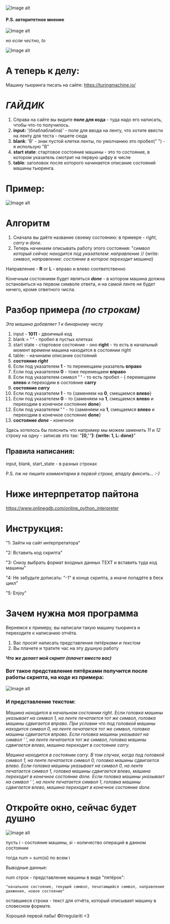 ![Image alt](https://github.com/Irregulariti/help_me_please_laba1/raw/master/forreadme/first.jpg)  

#### P.S. авторитетное мнение
![Image alt](https://github.com/Irregulariti/help_me_please_laba1/raw/master/forreadme/vsem_pohuy.png)

*но если честно, to*  

![Image alt](https://github.com/Irregulariti/help_me_please_laba1/raw/master/forreadme/absolute.png)  

# А теперь к делу: 

Машину тьюринга писать на сайте: https://turingmachine.io/


# ***ГАЙДИК***

1. Справа на сайте вы видите **поле для кода** - туда надо его написать, чтобы что-то получилось.
2. **input:** '(блаблаблабла)' - поле для ввода на ленту, что хотите ввести на ленту для теста - пишете сюда
3. **blank**: 'B' - знак пустой клетки ленты, по умолчанию это пробел(" ") - я использую "B"
4. **start state**: стартовое состояние машины - это то состояние, в котором указатель смотрит на первую цифру в числе
5. **table**: заголовок после которого начинается описание состояний машины тьюринга.

# Пример:
![Image alt](https://github.com/Irregulariti/help_me_please_laba1/raw/master/forreadme/example.png)  
# Алгоритм 

1. Сначала вы даёте название своему состоянию: в примере - *right*, *carry* и *done*.
2. Теперь начинаем описывать работу этого состояния:
   "*символ который сейчас находится под указателем*: *направление* // {write: *символ*, *направление*: *состояние в которое переходит машина*}

Направление - **R** or **L** - вправо и влево соответственно

Конечным состоянием будет являться ***done*** - в котором машина должна остановиться на первом символе ответа, и на самой ленте не будет ничего, кроме ответного числа.  


# Разбор примера *(по строкам)*
*Эта машина добавляет 1 к бинарному числу*
1.  input - **1011** - двоичный код
2.  blank = **' '** - пробел в пустых клетках
3.  start state - стартовое состояние - оно **right** - то есть в начальный момент времени машина находится в состоянии right
4.  table: - начинаем описание состояний
5.  **состояние ***right*****
6.  Если под указателем **1** - то перемещаем указатель **вправо**
7.  Если под указателем **0** - тоже перемещаем **вправо**
8.  Если под указателем символ **' '** - то есть пробел - { перемещаем **влево** и переходим в состояние **carry**
9.  **состояние *carry***
10. Если под указателем **1** - то {заменяем на **0**, смещаемся **влево**}
11. Если под указателем **0** - то {заменяем на **1**, смещаемся **влево** и переходим в конечное состояние **done**}
12. Если под указателем **' '** - то {заменяем на **1**, смещаемся **влево** и переходим в конечное состояние **done**}
13. **состояние *done*** - конечное

Здесь хотелось бы пояснить что например мы можем заменить *11* и *12* строку на одну - записав это так:
  "**[0,' ']: {write: 1, L: done}**"


## Правила написания:
input, blank, start_state - в разных строках  

P.S. *пж не пишите комментарии в первой строке, впадлу фиксить... :-)*

# Ниже интерпретатор пайтона

https://www.onlinegdb.com/online_python_interpreter

# Инструкция:  

"1: Зайти на сайт интерпретатора" 

"2: Вставить код скрипта"  

"3: Снизу выбрать формат входных данных TEXT и вставить туда код машины"  

"4: Не забудьте дописать:  "-1" в конце скрипта, а иначе попадёте в беск цикл"  

"5: Enjoy"  

# Зачем нужна моя программа

Вернемся к примеру, вы написали такую машину тьюринга и переходите к написанию отчёта.
1. Вас просят написать представление *пятёрками* и *текстом*
2. Вы плачете и тратите час на эту душную работу  

***Что же делает мой скрипт (плачет вместо вас)***  

### Вот такое представление пятёрками получится после работы скрипта, на коде из примера:
![Image alt](https://github.com/Irregulariti/help_me_please_laba1/raw/master/forreadme/five.png)

### И представление текстом:
*Машина находится в начальном состоянии right. Если головка машины указывает на символ 1, на ленте печатается тот же символ, головка машины сдвигается вправо. При условии что под головкой машины находится символ 0, на ленте печатается тот же символ, головка машины сдвигается вправо. Если головка машины указывает на символ ' ', на ленте печатается тот же символ, головка машины сдвигается влево, машина переходит в состояние carry.*

*Машина находится в состоянии carry. В том случае, когда под головкой символ 1, на ленте печатается символ 0, головка машины сдвигается влево. Если головка машины указывает на символ 0, на ленте печатается символ 1, головка машины сдвигается влево, машина переходит в конечное состояние done. Если головка машины указывает на символ ' ', на ленте печатается символ 1, головка машины сдвигается влево, машина переходит в конечное состояние done.*


# Откройте окно, сейчас будет душно
![Image alt](https://github.com/Irregulariti/help_me_please_laba1/raw/master/forreadme/second.jpg)

пусть i - состояние машины, si - количество операций в данном состоянии

тогда num = sum(si) по всем i

Выводные данные:

  num строк - представление машины в виде "пятёрок":
  
    "начальное состояние, текущий символ, печатающийся символ, направление движения, новое состояние"
    
  оставшиеся строки - текст для отчёта, который описывает машину в словесном формате.
  

Хорошей первой лабы!
©Irregulariti <3
